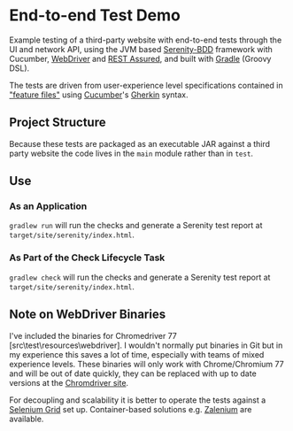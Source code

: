# End-to-end Test Demo

Example testing of a third-party website with end-to-end tests through the UI and network API, using the JVM based [Serenity-BDD](http://www.thucydides.info/#/) framework with Cucumber, [WebDriver](https://www.seleniumhq.org/docs/03_webdriver.jsp) and [REST Assured](http://rest-assured.io/), and built with [Gradle](https://gradle.org/) (Groovy DSL).

The tests are driven from user-experience level specifications contained in ["feature files"](src/main/resources/features/) using [Cucumber](https://cucumber.io/)'s [Gherkin](https://cucumber.io/docs/gherkin/reference/) syntax.

## Project Structure

Because these tests are packaged as an executable JAR against a third party website the code lives in the `main` module rather than in `test`.

## Use

### As an Application
`gradlew run` will run the checks and generate a Serenity test report at `target/site/serenity/index.html`.

### As Part of the Check Lifecycle Task
`gradlew check` will run the checks and generate a Serenity test report at `target/site/serenity/index.html`.

## Note on WebDriver Binaries

I've included the binaries for Chromedriver 77 [src\test\resources\webdriver]. I wouldn't normally put binaries in Git but in my experience this saves a lot of time, especially with teams of mixed experience levels. These binaries will only work with Chrome/Chromium 77 and will be out of date quickly, they can be replaced with up to date versions at the [Chromdriver site](https://sites.google.com/a/chromium.org/chromedriver/downloads).

For decoupling and scalability it is better to operate the tests against a [Selenium Grid](https://github.com/SeleniumHQ/selenium/wiki/Grid2) set up. Container-based solutions e.g. [Zalenium](https://opensource.zalando.com/zalenium/) are available. 

